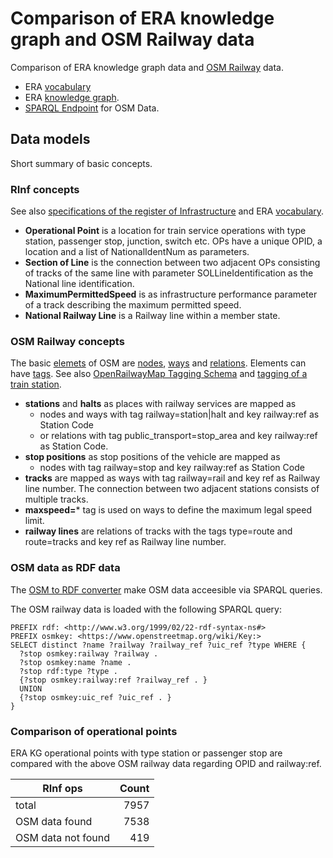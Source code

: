 # Comparison of ERA knowledge graph and OSM Railway data

Comparison of ERA knowledge graph data and [OSM Railway](https://wiki.openstreetmap.org/wiki/Railways) data.

* ERA [vocabulary](https://data-interop.era.europa.eu/era-vocabulary/)
* ERA [knowledge graph](https://era-web.linkeddata.es/sparql.html).
* [SPARQL Endpoint](https://ad-publications.cs.uni-freiburg.de/SIGSPATIAL_osm2rdf_BBKL_2021.pdf) for OSM Data.

## Data models

Short summary of basic concepts.

### RInf concepts

See also [specifications of the register of Infrastructure](https://www.era.europa.eu/sites/default/files/registers/docs/rinf_application_guide_for_register_en.pdf) and ERA [vocabulary](https://data-interop.era.europa.eu/era-vocabulary/).

* **Operational Point** is a location for train service operations with type station, passenger stop, junction, switch etc. OPs have a unique OPID, a location and a list of NationalIdentNum as parameters.
* **Section of Line** is the connection between two adjacent OPs consisting of tracks of the same line with parameter SOLLineIdentification as the National line identification.
* **MaximumPermittedSpeed** is as infrastructure performance parameter of a track describing the maximum permitted speed.
* **National Railway Line** is a Railway line within a member state.

### OSM Railway concepts

The basic [elemets](https://wiki.openstreetmap.org/wiki/Elements) of OSM are [nodes](https://wiki.openstreetmap.org/wiki/Node), [ways](https://wiki.openstreetmap.org/wiki/Way) and [relations](https://wiki.openstreetmap.org/wiki/Relation). Elements can have [tags](https://wiki.openstreetmap.org/wiki/Tags). See also [OpenRailwayMap Tagging Schema](https://wiki.openstreetmap.org/wiki/OpenRailwayMap/Tagging) and [tagging of a train station](https://wiki.openstreetmap.org/wiki/File:A-simple-station.svg).

* **stations** and **halts** as places with railway services are mapped as
  * nodes and ways with tag railway=station|halt and key railway:ref as Station Code
  * or relations with tag public_transport=stop_area and key railway:ref as Station Code.
* **stop positions** as stop positions of the vehicle are mapped as
  * nodes with tag railway=stop and key railway:ref as Station Code
* **tracks** are mapped as ways with tag railway=rail and key ref as Railway line number. The connection between two adjacent stations consists of multiple tracks.
* **maxspeed=*** tag is used on ways to define the maximum legal speed limit.
* **railway lines** are relations of tracks with the tags type=route and route=tracks and key ref as Railway line number.

### OSM data as RDF data

The [OSM to RDF converter](https://ad-publications.cs.uni-freiburg.de/SIGSPATIAL_osm2rdf_BBKL_2021.pdf) make OSM data acceesible via SPARQL queries.

The OSM railway data is loaded with the following SPARQL query:

```SparQl
PREFIX rdf: <http://www.w3.org/1999/02/22-rdf-syntax-ns#>
PREFIX osmkey: <https://www.openstreetmap.org/wiki/Key:>
SELECT distinct ?name ?railway ?railway_ref ?uic_ref ?type WHERE {
  ?stop osmkey:railway ?railway .
  ?stop osmkey:name ?name .
  ?stop rdf:type ?type .
  {?stop osmkey:railway:ref ?railway_ref . }
  UNION
  {?stop osmkey:uic_ref ?uic_ref . }
}
```

### Comparison of operational points

ERA KG operational points with type station or passenger stop are compared with the above OSM railway data regarding OPID and railway:ref.

|RInf ops|Count|
|---|---:|
|total|7957|
|OSM data found|7538|
|OSM data not found|419|
